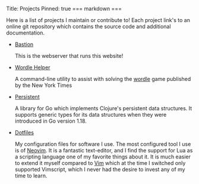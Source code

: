 Title: Projects
Pinned: true
=== markdown ===

Here is a list of projects I maintain or contribute to! Each project link's to
an online git repository which contains the source code and additional
documentation.

- [Bastion](https://github.com/toddgaunt/bastion)

    This is the webserver that runs this website!

- [Wordle Helper](https://github.com/toddgaunt/wordle-helper)

    A command-line utility to assist with solving the [wordle](https://www.nytimes.com/games/wordle/index.html) game published by the New York Times

- [Persistent](https://github.com/toddgaunt/persistent)

    A library for Go which implements Clojure's persistent data structures. It
    supports generic types for its data structures when they were introduced in
    Go version 1.18.


- [Dotfiles]([https://github.com/toddgaunt/dotfiles)

    My configuration files for software I use. The most configured tool I use
    is  of [Neovim](https://neovim.io/). It is a fantastic text-editor, and I
    find the support for Lua as a scripting language one of my favorite things
    about it. It is much easier to extend it myself compared to
    [Vim](https://www.vim.org/) which at the time I switched only supported
    Vimscript, which I never had the desire to invest any of my time to learn.
